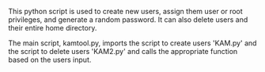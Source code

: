 This python script is used to create new users, assign them user or root privileges, and generate a random password. It can also delete users and their entire home directory. 

The main script, kamtool.py, imports the script to create users 'KAM.py' and the script to delete users 'KAM2.py' and calls the appropriate function based on the users input. 
